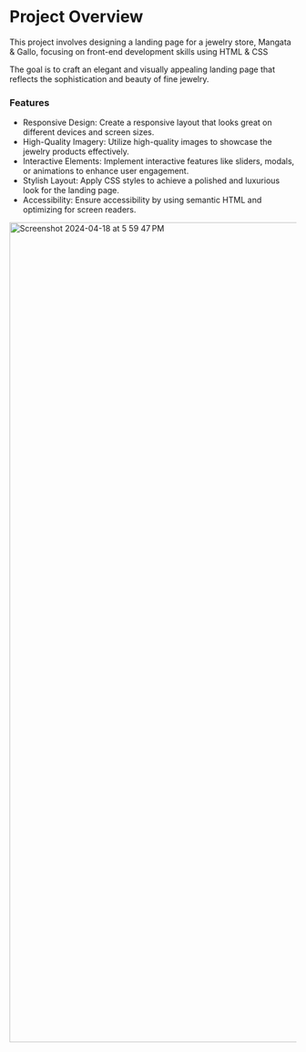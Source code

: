 # Project Overview
This project involves designing a landing page for a jewelry store, Mangata & Gallo, focusing on front-end development skills 
using HTML & CSS

The goal is to craft an elegant and visually appealing landing page that reflects the sophistication and beauty of fine jewelry.

### Features
- Responsive Design: Create a responsive layout that looks great on different devices and screen sizes.
- High-Quality Imagery: Utilize high-quality images to showcase the jewelry products effectively.
- Interactive Elements: Implement interactive features like sliders, modals, or animations to enhance user engagement.
- Stylish Layout: Apply CSS styles to achieve a polished and luxurious look for the landing page.
- Accessibility: Ensure accessibility by using semantic HTML and optimizing for screen readers.


<img width="1439" alt="Screenshot 2024-04-18 at 5 59 47 PM" src="https://github.com/VishnuP02/Mangata-Gallo/assets/135986853/44d5db0c-b870-492d-b486-e36ad1826ee7">

